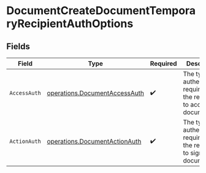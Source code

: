 # DocumentCreateDocumentTemporaryRecipientAuthOptions


## Fields

| Field                                                                          | Type                                                                           | Required                                                                       | Description                                                                    |
| ------------------------------------------------------------------------------ | ------------------------------------------------------------------------------ | ------------------------------------------------------------------------------ | ------------------------------------------------------------------------------ |
| `AccessAuth`                                                                   | [operations.DocumentAccessAuth](../../models/operations/documentaccessauth.md) | :heavy_check_mark:                                                             | The type of authentication required for the recipient to access the document.  |
| `ActionAuth`                                                                   | [operations.DocumentActionAuth](../../models/operations/documentactionauth.md) | :heavy_check_mark:                                                             | The type of authentication required for the recipient to sign the document.    |